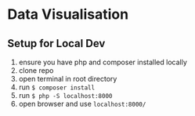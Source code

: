 # Data Visualisation

## Setup for Local Dev
1. ensure you have php and composer installed locally
1. clone repo
1. open terminal in root directory
1. run `$ composer install`
1. run `$ php -S localhost:8000`
1. open browser and use `localhost:8000/`